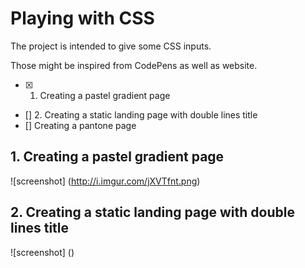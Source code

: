 # Playing with CSS

The project is intended to give some CSS inputs.

Those might be inspired from CodePens as well as website.

- [x] 1. Creating a pastel gradient page 
- [] 2. Creating a static landing page with double lines title
- [] Creating a pantone page

## 1. Creating a pastel gradient page

![screenshot]
(http://i.imgur.com/jXVTfnt.png)

## 2. Creating a static landing page with double lines title

![screenshot]
()